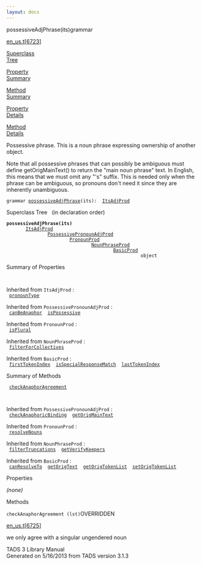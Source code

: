 ```yaml
---
layout: docs
---
```

<span class="title">possessiveAdjPhrase(its)</span><span class="type">grammar</span>

[en_us.t](../file/en_us.t.html)\[[6723](../source/en_us.t.html#6723)\]

[Superclass  
Tree](#_SuperClassTree_)

[Property  
Summary](#_PropSummary_)

[Method  
Summary](#_MethodSummary_)

[Property  
Details](#_Properties_)

[Method  
Details](#_Methods_)

<div class="fdesc">

Possessive phrase. This is a noun phrase expressing ownership of another
object.

Note that all possessive phrases that can possibly be ambiguous must
define getOrigMainText() to return the "main noun phrase" text. In
English, this means that we must omit any "'s" suffix. This is needed
only when the phrase can be ambiguous, so pronouns don't need it since
they are inherently unambiguous.

`grammar `<span class="gramalt">[`possessiveAdjPhrase`](../object/possessiveAdjPhrase.html)`(its)`</span>` :   `[`ItsAdjProd`](../object/ItsAdjProd.html)

</div>

<span id="_SuperClassTree_"></span>

<div class="mjhd">

<span class="hdln">Superclass Tree</span>   (in declaration order)

</div>

**`possessiveAdjPhrase(its)`**  
`         `[`ItsAdjProd`](../object/ItsAdjProd.html)  
`                 `[`PossessivePronounAdjProd`](../object/PossessivePronounAdjProd.html)  
`                         `[`PronounProd`](../object/PronounProd.html)  
`                                 `[`NounPhraseProd`](../object/NounPhraseProd.html)  
`                                         `[`BasicProd`](../object/BasicProd.html)  
`                                                 object`  
<span id="_PropSummary_"></span>

<div class="mjhd">

<span class="hdln">Summary of Properties</span>  

</div>

` `

Inherited from `ItsAdjProd` :  
` `[`pronounType`](../object/ItsAdjProd.html#pronounType)`  `

Inherited from `PossessivePronounAdjProd` :  
` `[`canBeAnaphor`](../object/PossessivePronounAdjProd.html#canBeAnaphor)`  `[`isPossessive`](../object/PossessivePronounAdjProd.html#isPossessive)`  `

Inherited from `PronounProd` :  
` `[`isPlural`](../object/PronounProd.html#isPlural)`  `

Inherited from `NounPhraseProd` :  
` `[`filterForCollectives`](../object/NounPhraseProd.html#filterForCollectives)`  `

Inherited from `BasicProd` :  
` `[`firstTokenIndex`](../object/BasicProd.html#firstTokenIndex)`  `[`isSpecialResponseMatch`](../object/BasicProd.html#isSpecialResponseMatch)`  `[`lastTokenIndex`](../object/BasicProd.html#lastTokenIndex)`  `

<span id="_MethodSummary_"></span>

<div class="mjhd">

<span class="hdln">Summary of Methods</span>  

</div>

` `[`checkAnaphorAgreement`](#checkAnaphorAgreement)`  `

` `

Inherited from `PossessivePronounAdjProd` :  
` `[`checkAnaphoricBinding`](../object/PossessivePronounAdjProd.html#checkAnaphoricBinding)`  `[`getOrigMainText`](../object/PossessivePronounAdjProd.html#getOrigMainText)`  `

Inherited from `PronounProd` :  
` `[`resolveNouns`](../object/PronounProd.html#resolveNouns)`  `

Inherited from `NounPhraseProd` :  
` `[`filterTruncations`](../object/NounPhraseProd.html#filterTruncations)`  `[`getVerifyKeepers`](../object/NounPhraseProd.html#getVerifyKeepers)`  `

Inherited from `BasicProd` :  
` `[`canResolveTo`](../object/BasicProd.html#canResolveTo)`  `[`getOrigText`](../object/BasicProd.html#getOrigText)`  `[`getOrigTokenList`](../object/BasicProd.html#getOrigTokenList)`  `[`setOrigTokenList`](../object/BasicProd.html#setOrigTokenList)`  `

<span id="_Properties_"></span>

<div class="mjhd">

<span class="hdln">Properties</span>  

</div>

*(none)* <span id="_Methods_"></span>

<div class="mjhd">

<span class="hdln">Methods</span>  

</div>

<span id="checkAnaphorAgreement"></span>

`checkAnaphorAgreement (lst)`<span class="rem">OVERRIDDEN</span>

[en_us.t](../file/en_us.t.html)\[[6725](../source/en_us.t.html#6725)\]

<div class="desc">

we only agree with a singular ungendered noun

</div>

<div class="ftr">

TADS 3 Library Manual  
Generated on 5/16/2013 from TADS version 3.1.3

</div>
